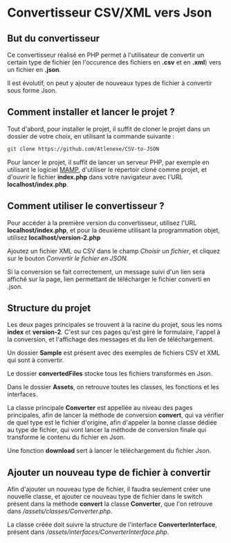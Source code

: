 # Convertisseur CSV/XML vers Json

## But du convertisseur

Ce convertisseur réalisé en PHP permet à l'utilisateur de convertir un certain type de fichier (en l'occurence des fichiers en **.csv** et en **.xml**) vers un fichier en **.json**.

Il est évolutif, on peut y ajouter de nouveaux types de fichier à convertir sous forme Json.

## Comment installer et lancer le projet ?

Tout d'abord, pour installer le projet, il suffit de cloner le projet dans un dossier de votre choix, en utilisant la commande suivante :

```bash
git clone https://github.com/Atlenexe/CSV-to-JSON
```

Pour lancer le projet, il suffit de lancer un serveur PHP, par exemple en utilisant le logiciel [MAMP](https://www.mamp.info/en/downloads/), d'utiliser le répertoir cloné comme projet, et d'ouvrir le fichier **index.php** dans votre navigateur avec l'URL **localhost/index.php**.

## Comment utiliser le convertisseur ?

Pour accéder à la première version du convertisseur, utilisez l'URL **localhost/index.php**, et pour la deuxième utilisant la programmation objet, utilisez **localhost/version-2.php**

Ajoutez un fichier XML ou CSV dans le champ *Choisir un fichier*, et cliquez sur le bouton *Convertir le fichier en JSON*.

Si la conversion se fait correctement, un message suivi d'un lien sera affiché sur la page, lien permettant de télécharger le fichier converti en .json.

## Structure du projet

Les deux pages principales se trouvent à la racine du projet, sous les noms **index** et **version-2**. C'est sur ces pages qu'est géré le formulaire, l'appel à la conversion, et l'affichage des messages et du lien de téléchargement.

Un dossier **Sample** est présent avec des exemples de fichiers CSV et XML qui sont à convertir.

Le dossier **convertedFiles** stocke tous les fichiers transformés en Json.

Dans le dossier **Assets**, on retrouve toutes les classes, les fonctions et les interfaces.

La classe principale **Converter** est appellée au niveau des pages principales, afin de lancer la méthode de conversion **convert**, qui va vérifier de quel type est le fichier d'origine, afin d'appeler la bonne classe dédiée au type de fichier, qui vont lancer la méthode de conversion finale qui transforme le contenu du fichier en Json.

Une fonction **download** sert à lancer le téléchargement du fichier Json.

## Ajouter un nouveau type de fichier à convertir

Afin d'ajouter un nouveau type de fichier, il faudra seulement créer une nouvelle classe, et ajouter ce nouveau type de fichier dans le switch présent dans la méthode **convert** la classe **Converter**, que l'on retrouve dans */assets/classes/Converter.php*.

La classe créée doit suivre la structure de l'interface **ConverterInterface**, présent dans */assets/interfaces/ConverterInterface.php*.
